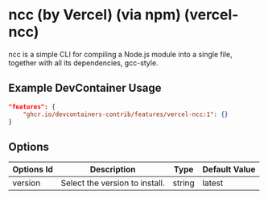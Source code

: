 
# ncc (by Vercel) (via npm) (vercel-ncc)

ncc is a simple CLI for compiling a Node.js module into a single file, together with all its dependencies, gcc-style.

## Example DevContainer Usage

```json
"features": {
    "ghcr.io/devcontainers-contrib/features/vercel-ncc:1": {}
}
```

## Options

| Options Id | Description | Type | Default Value |
|-----|-----|-----|-----|
| version | Select the version to install. | string | latest |


